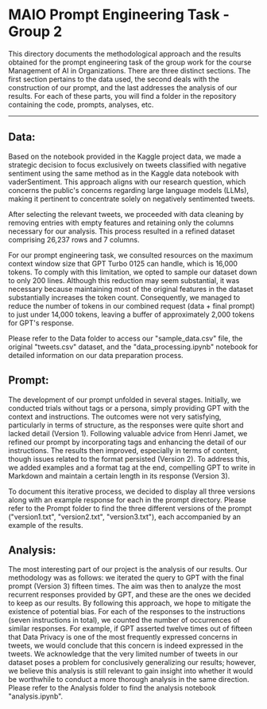 # MAIO Prompt Engineering Task - Group 2
This directory documents the methodological approach and the results obtained for the prompt engineering task of the group work for the course Management of AI in Organizations.
There are three distinct sections. The first section pertains to the data used, the second deals with the construction of our prompt, and the last addresses the analysis of our results. For each of these parts, you will find a folder in the repository containing the code, prompts, analyses, etc.

----
## Data:


Based on the notebook provided in the Kaggle project data, we made a strategic decision to focus exclusively on tweets classified with negative sentiment using the same method as in the Kaggle data notebook with vaderSentiment. This approach aligns with our research question, which concerns the public's concerns regarding large language models (LLMs), making it pertinent to concentrate solely on negatively sentimented tweets.

After selecting the relevant tweets, we proceeded with data cleaning by removing entries with empty features and retaining only the columns necessary for our analysis. This process resulted in a refined dataset comprising 26,237 rows and 7 columns.

For our prompt engineering task, we consulted resources on the maximum context window size that GPT Turbo 0125 can handle, which is 16,000 tokens. To comply with this limitation, we opted to sample our dataset down to only 200 lines. Although this reduction may seem substantial, it was necessary because maintaining most of the original features in the dataset substantially increases the token count. Consequently, we managed to reduce the number of tokens in our combined request (data + final prompt) to just under 14,000 tokens, leaving a buffer of approximately 2,000 tokens for GPT's response.

Please refer to the Data folder to access our "sample_data.csv" file, the original "tweets.csv" dataset, and the "data_processing.ipynb" notebook for detailed information on our data preparation process.


## Prompt:
The development of our prompt unfolded in several stages. Initially, we conducted trials without tags or a persona, simply providing GPT with the context and instructions. The outcomes were not very satisfying, particularly in terms of structure, as the responses were quite short and lacked detail (Version 1). Following valuable advice from Henri Jamet, we refined our prompt by incorporating tags and enhancing the detail of our instructions. The results then improved, especially in terms of content, though issues related to the format persisted (Version 2). To address this, we added examples and a format tag at the end, compelling GPT to write in Markdown and maintain a certain length in its response (Version 3).

To document this iterative process, we decided to display all three versions along with an example response for each in the prompt directory. Please refer to the Prompt folder to find the three different versions of the prompt ("version1.txt", "version2.txt", "version3.txt"), each accompanied by an example of the results.


## Analysis:
The most interesting part of our project is the analysis of our results. Our methodology was as follows: we iterated the query to GPT with the final prompt (Version 3) fifteen times. The aim was then to analyze the most recurrent responses provided by GPT, and these are the ones we decided to keep as our results. By following this approach, we hope to mitigate the existence of potential bias. For each of the responses to the instructions (seven instructions in total), we counted the number of occurrences of similar responses. For example, if GPT asserted twelve times out of fifteen that Data Privacy is one of the most frequently expressed concerns in tweets, we would conclude that this concern is indeed expressed in the tweets. We acknowledge that the very limited number of tweets in our dataset poses a problem for conclusively generalizing our results; however, we believe this analysis is still relevant to gain insight into whether it would be worthwhile to conduct a more thorough analysis in the same direction. Please refer to the Analysis folder to find the analysis notebook "analysis.ipynb".

